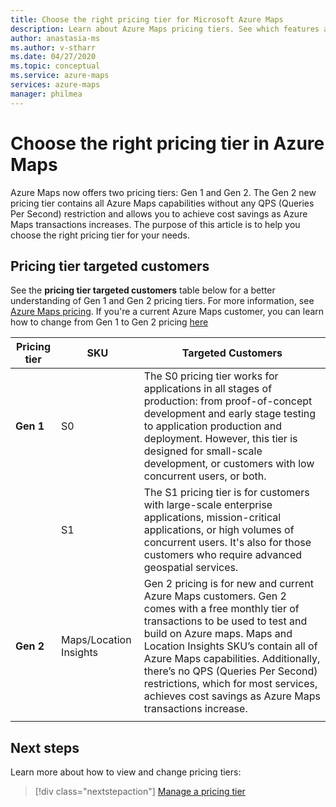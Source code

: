 ```yaml
---
title: Choose the right pricing tier for Microsoft Azure Maps
description: Learn about Azure Maps pricing tiers. See which features are offered at which tiers, and view key considerations for choosing a pricing tier. 
author: anastasia-ms
ms.author: v-stharr
ms.date: 04/27/2020
ms.topic: conceptual
ms.service: azure-maps
services: azure-maps
manager: philmea
---
```


# Choose the right pricing tier in Azure Maps

Azure Maps now offers two pricing tiers:  Gen 1 and Gen 2. The Gen 2 new pricing tier contains all Azure Maps capabilities without any QPS (Queries Per Second) restriction and allows you to achieve cost savings as Azure Maps transactions increases. The purpose of this article is to help you choose the right pricing tier for your needs.

## Pricing tier targeted customers

See the **pricing tier targeted customers** table below for a better understanding of Gen 1 and Gen 2 pricing tiers.  For more information, see [Azure Maps pricing](https://azure.microsoft.com/pricing/details/azure-maps/). If you're a current Azure Maps customer, you can learn how to change from Gen 1 to Gen 2 pricing [here](how-to-manage-pricing-tier.md)

| Pricing tier  | SKU | Targeted Customers|
|-----------------|----| -----------------|
| **Gen 1** | S0          |    The S0 pricing tier works for applications in all stages of production: from proof-of-concept development and early stage testing to application production and deployment. However, this tier is designed for small-scale development, or customers with low concurrent users, or both.
|        |S1           |    The S1 pricing tier is for customers with large-scale enterprise applications, mission-critical applications, or high volumes of concurrent users. It's also for those customers who require advanced geospatial services.
| **Gen 2** | Maps/Location Insights | Gen 2 pricing is for new and current Azure Maps customers. Gen 2 comes with a free monthly tier of transactions to be used to test and build on Azure maps. Maps and Location Insights SKU’s contain all of Azure Maps capabilities. Additionally, there’s no QPS (Queries Per Second) restrictions, which for most services, achieves cost savings as Azure Maps transactions increase.  
|     |  |

## Next steps

Learn more about how to view and change pricing tiers:

> [!div class="nextstepaction"]
> [Manage a pricing tier](how-to-manage-pricing-tier.md)
